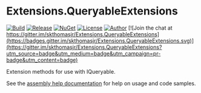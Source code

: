 # Extensions.QueryableExtensions

[![Build](https://ci.appveyor.com/api/projects/status/ge42143b4ub5nlx6?svg=true)](https://ci.appveyor.com/project/skthomasjr/extensions-queryableextensions)
[![Release](https://img.shields.io/github/release/skthomasjr/Extensions.QueryableExtensions.svg?maxAge=2592000)](https://github.com/skthomasjr/Extensions.QueryableExtensions/releases)
[![NuGet](https://img.shields.io/nuget/v/Extensions.QueryableExtensions.svg)](https://www.nuget.org/packages/Extensions.QueryableExtensions)
[![License](https://img.shields.io/github/license/skthomasjr/Extensions.QueryableExtensions.svg?maxAge=2592000)](LICENSE.md)
[![Author](https://img.shields.io/badge/author-Scott%20K.%20Thomas%2C%20Jr.-blue.svg?maxAge=2592000)](https://www.linkedin.com/in/skthomasjr)
[![Join the chat at https://gitter.im/skthomasjr/Extensions.QueryableExtensions](https://badges.gitter.im/skthomasjr/Extensions.QueryableExtensions.svg)](https://gitter.im/skthomasjr/Extensions.QueryableExtensions?utm_source=badge&utm_medium=badge&utm_campaign=pr-badge&utm_content=badge)

Extension methods for use with IQueryable<T>.

See the [assembly help documentation](https://skthomasjr.github.io/Extensions.QueryableExtensions/Site/Help/) for help on usage and code samples.
